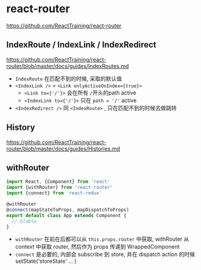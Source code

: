 # react-router

https://github.com/ReactTraining/react-router



## IndexRoute / IndexLink / IndexRedirect

https://github.com/ReactTraining/react-router/blob/master/docs/guides/IndexRoutes.md



- `IndexRoute` 在匹配不到的时候, 采取的默认值
- `<IndexLink />`  = `<Link onlyActiveOnIndex={true}>`
  - `<Link to={'/'}>` 会在所有 `/`开头的path active
  - `<IndexLink to={'/'}>` 只在 `path = '/'`  active
- `<IndexRedirect />` 同 `<IndexRoute>` , 只在匹配不到的时候去做跳转



## History

https://github.com/ReactTraining/react-router/blob/master/docs/guides/Histories.md



## withRouter

```js
import React, {Component} from 'react'
import {withRouter} from 'react-router'
import {connect} from 'react-redux'

@withRouter
@connect(mapStateToProps, mapDispatchToProps)
export default class App extends Component {
  // blabla
}
```

- `withRouter` 在前在后都可以从 `this.props.router` 中获取, withRouter 从 context 中获取 router, 然后作为 props 传递到 WrappedComponent
- `connect` 是必要的, 内部会 subscribe 到 store, 并在 dispatch action 的时候 setState('storeState' ... )